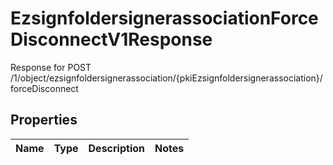 

# EzsignfoldersignerassociationForceDisconnectV1Response

Response for POST /1/object/ezsignfoldersignerassociation/{pkiEzsignfoldersignerassociation}/forceDisconnect

## Properties

| Name | Type | Description | Notes |
|------------ | ------------- | ------------- | -------------|



